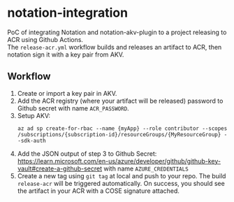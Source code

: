 # notation-integration
PoC of integrating Notation and notation-akv-plugin to a project releasing to ACR using Github Actions. <br>
The `release-acr.yml` workflow builds and releases an artifact to ACR, then notation sign it with a key pair from AKV.

## Workflow
1. Create or import a key pair in AKV.
2. Add the ACR registry (where your artifact will be released) password to Github secret with name `ACR_PASSWORD`.
3. Setup AKV:
    ```
    az ad sp create-for-rbac --name {myApp} --role contributor --scopes /subscriptions/{subscription-id}/resourceGroups/{MyResourceGroup} --sdk-auth
    ```
4. Add the JSON output of step 3 to Github Secret: https://learn.microsoft.com/en-us/azure/developer/github/github-key-vault#create-a-github-secret with name `AZURE_CREDENTIALS` <br>
5. Create a new tag using `git tag` at local and push to your repo. The build `release-acr` will be triggered automatically. On success, you should see the artifact in your ACR with a COSE signature attached.